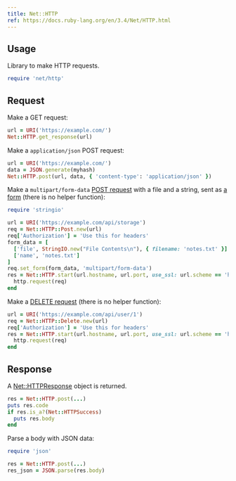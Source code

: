 ```yaml
---
title: Net::HTTP
ref: https://docs.ruby-lang.org/en/3.4/Net/HTTP.html
---
```


## Usage

Library to make HTTP requests.

```ruby
require 'net/http'
```

## Request

Make a GET request:

```ruby
url = URI('https://example.com/')
Net::HTTP.get_response(url)
```

Make a `application/json` POST request:

```ruby
url = URI('https://example.com/')
data = JSON.generate(myhash)
Net::HTTP.post(url, data, { 'content-type': 'application/json' })
```

Make a `multipart/form-data` [POST request](https://docs.ruby-lang.org/en/3.4/Net/HTTP/Post.html)
with a file and a string,
sent as [a form](https://docs.ruby-lang.org/en/3.4/Net/HTTPHeader.html#method-i-set_form)
(there is no helper function):

```ruby
require 'stringio'

url = URI('https://example.com/api/storage')
req = Net::HTTP::Post.new(url)
req['Authorization'] = 'Use this for headers'
form_data = [
  ['file', StringIO.new("File Contents\n"), { filename: 'notes.txt' }] # Use File.open() for local file
  ['name', 'notes.txt']
]
req.set_form(form_data, 'multipart/form-data')
res = Net::HTTP.start(url.hostname, url.port, use_ssl: url.scheme == 'https') do |http|
  http.request(req)
end
```

Make a [DELETE request](https://docs.ruby-lang.org/en/3.4/Net/HTTP/Delete.html)
(there is no helper function):

```ruby
url = URI('https://example.com/api/user/1')
req = Net::HTTP::Delete.new(url)
req['Authorization'] = 'Use this for headers'
res = Net::HTTP.start(url.hostname, url.port, use_ssl: url.scheme == 'https') do |http|
  http.request(req)
end
```

## Response

A [Net::HTTPResponse](https://docs.ruby-lang.org/en/3.4/Net/HTTPResponse.html)
object is returned.

```ruby
res = Net::HTTP.post(...)
puts res.code
if res.is_a?(Net::HTTPSuccess)
  puts res.body
end
```

Parse a body with JSON data:

```ruby
require 'json'

res = Net::HTTP.post(...)
res_json = JSON.parse(res.body)
```

